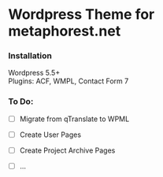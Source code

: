 # Wordpress Theme for metaphorest.net


### Installation

Wordpress 5.5+  
Plugins: ACF, WMPL, Contact Form 7

### To Do:
- [ ] Migrate from qTranslate to WPML
- [ ] Create User Pages
- [ ] Create Project Archive Pages
- [ ] ...

